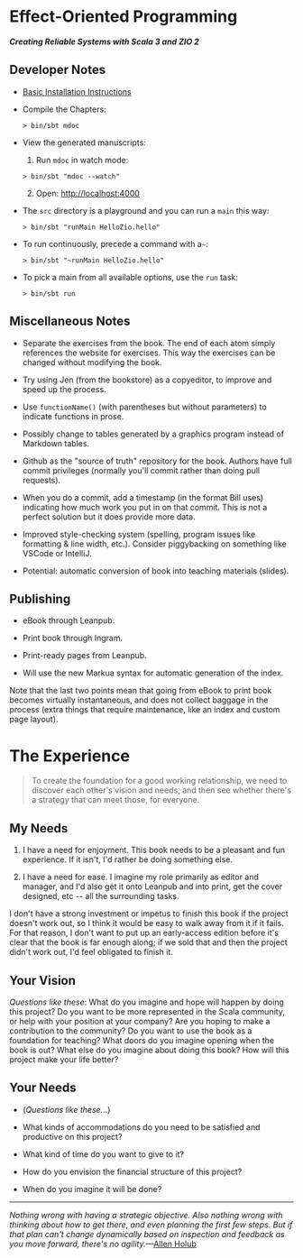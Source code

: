 # Effect-Oriented Programming

***Creating Reliable Systems with Scala 3 and ZIO 2***

## Developer Notes

* [Basic Installation Instructions](https://github.com/EffectOrientedProgramming/Examples#effect-oriented-programming-book-examples)

* Compile the Chapters:
  ```
  > bin/sbt mdoc
  ```

* View the generated manuscripts:
  1. Run `mdoc` in watch mode:
    ```
    > bin/sbt "mdoc --watch"
    ```
  2. Open: [http://localhost:4000](http://localhost:4000)

* The `src` directory is a playground and you can run a `main` this way:
  ```
  > bin/sbt "runMain HelloZio.hello"
  ```

* To run continuously, precede a command with a`~`:
  ```
  > bin/sbt "~runMain HelloZio.hello"
  ```

* To pick a main from all available options, use the `run` task:
  ```
  > bin/sbt run
  ```

## Miscellaneous Notes

- Separate the exercises from the book. The end of each atom simply references
  the website for exercises. This way the exercises can be changed without
  modifying the book.

- Try using Jen (from the bookstore) as a copyeditor, to improve and
  speed up the process.

- Use `functionName()` (with parentheses but without parameters) to indicate functions in prose.

- Possibly change to tables generated by a graphics program instead of Markdown tables.

- Github as the "source of truth" repository for the book. Authors have
  full commit privileges (normally you'll commit rather than doing pull requests).

- When you do a commit, add a timestamp (in the format Bill uses) indicating how
  much work you put in on that commit. This is not a perfect solution but it
  does provide more data.

- Improved style-checking system (spelling, program issues like
  formatting & line width, etc.). Consider piggybacking on something like
  VSCode or IntelliJ.

- Potential: automatic conversion of book into teaching materials (slides).

## Publishing

- eBook through Leanpub.

- Print book through Ingram.

- Print-ready pages from Leanpub.

- Will use the new Markua syntax for automatic generation of the index.

Note that the last two points mean that going from eBook to print book becomes
virtually instantaneous, and does not collect baggage in the process (extra
things that require maintenance, like an index and custom page layout).

# The Experience

> To create the foundation for a good working relationship, we need to discover
> each other's vision and needs, and then see whether there's a strategy that
> can meet those, for everyone.

## My Needs

1. I have a need for enjoyment. This book needs to be a pleasant and fun
experience. If it isn't, I'd rather be doing something else.

2. I have a need for ease. I imagine my role primarily as editor and manager,
and I'd also get it onto Leanpub and into print, get the cover designed, etc --
all the surrounding tasks.

I don't have a strong investment or impetus to finish this book if the project
doesn't work out, so I think it would be easy to walk away from it if it fails.
For that reason, I don't want to put up an early-access edition before it's
clear that the book is far enough along; if we sold that and then the project
didn't work out, I'd feel obligated to finish it.

## Your Vision

*Questions like these*: What do you imagine and hope will happen by doing this
project? Do you want to be more represented in the Scala community, or help
with your position at your company? Are you hoping to make a contribution to
the community? Do you want to use the book as a foundation for teaching? What
doors do you imagine opening when the book is out? What else do you imagine
about doing this book? How will this project make your life better?

## Your Needs

- (*Questions like these...*)

- What kinds of accommodations do you need to be satisfied and productive on this project?

- What kind of time do you want to give to it?

- How do you envision the financial structure of this project?

- When do you imagine it will be done?

--------------------

*Nothing wrong with having a strategic objective. Also nothing wrong with
thinking about how to get there, and even planning the first few steps. But if
that plan can't change dynamically based on inspection and feedback as you
move forward, there's no agility.*&mdash;[Allen Holub](https://twitter.com/allenholub)
